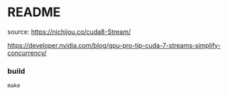 # README



source: https://nichijou.co/cuda8-Stream/

https://developer.nvidia.com/blog/gpu-pro-tip-cuda-7-streams-simplify-concurrency/

### build 

```
make
```
